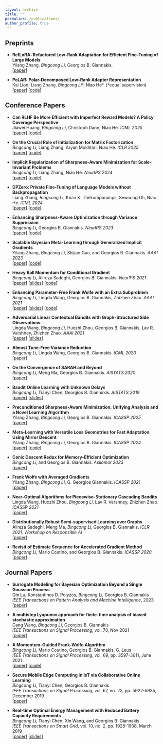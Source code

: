 ```yaml
---
layout: archive
title: ""
permalink: /publications/
author_profile: true
---
```


Preprints
------

- **RefLoRA: Refactored Low-Rank Adaptation for Efficient Fine-Tuning of Large Models** <br>
	Yilang Zhang, *Bingcong Li*, Georgios B. Giannakis.  <br>
	\[[paper](https://arxiv.org/abs/2505.18877)\] 
	
- **PoLAR: Polar-Decomposed Low-Rank Adapter Representation** <br>
	Kai Lion, Liang Zhang, *Bingcong Li*\*, Niao He\*. (\*equal supervision) <br>
	\[[paper](https://arxiv.org/abs/2506.03133)\] \[[code](https://github.com/kcc-lion/polar)\]
	
<!-- - **Zeroth-Order Optimization Finds Flat Minima** <br>
	Liang Zhang, *Bingcong Li*, Kiran K. Thekumparampil, Sewoong Oh, Michael Muehlebach, Niao He. <br>
	\[[paper](https://www.arxiv.org/abs/2502.19255)\] -->



Conference Papers
------

- **Can RLHF Be More Efficient with Imperfect Reward Models? A Policy Coverage Perspective** <br>
	Jiawei Huang, *Bingcong Li*, Christoph Dann, Niao He.  *ICML 2025* <br>
	\[[paper](https://www.arxiv.org/abs/2502.19255)\] \[[code](https://github.com/jiaweihhuang/RLHF_RewardTransfer)\]

- **On the Crucial Role of Initialization for Matrix Factorization** <br>
    *Bingcong Li*, Liang Zhang, Aryan Mokhtari, Niao He.  *ICLR 2025*  <br>
    \[[paper](https://arxiv.org/abs/2410.18965)\] \[[code](https://github.com/BingcongLi/NoRA)\]

- **Implicit Regularization of Sharpness-Aware Minimization for Scale-Invariant Problems** <br>
    *Bingcong Li*, Liang Zhang, Niao He.  *NeurIPS 2024*  <br>
    \[[paper](https://arxiv.org/abs/2410.14802)\] \[[code](https://github.com/BingcongLi/BAR)\]

- **DPZero: Private Fine-Tuning of Language Models without Backpropagation** <br>
	Liang Zhang, *Bingcong Li*, Kiran K. Thekumparampil, Sewoong Oh, Niao He.  *ICML 2024*  <br>
	\[[paper](https://arxiv.org/abs/2310.09639)\] \[[code](https://github.com/Liang137/DPZero)\]
  
- **Enhancing Sharpness-Aware Optimization through Variance Suppression** <br>
	*Bingcong Li*, Georgios B. Giannakis. *NeurIPS 2023*   <br>
	\[[paper](https://arxiv.org/abs/2309.15639)\] \[[code](https://github.com/BingcongLi/VaSSO)\]

- **Scalable Bayesian Meta-Learning through Generalized Implicit Gradients** <br>
	Yilang Zhang, *Bingcong Li*, Shijian Gao, and Georgios B. Giannakis. *AAAI 2023* <br>
	\[[paper](https://arxiv.org/abs/2303.17768)\] \[[code](https://github.com/zhangyilang/iBaML)\]

- **Heavy Ball Momentum for Conditional Gradient**  <br>
	*Bingcong Li*, Alireza Sadeghi, Georgios B. Giannakis. *NeurIPS 2021* <br>
	\[[paper](https://proceedings.neurips.cc/paper/2021/file/b166b57d195370cd41f80dd29ed523d9-Paper.pdf)\] \[[slides](https://drive.google.com/file/d/1Vzkf2A6x_wpo7Qcx6CWmp-plczSKcLuE/view )\] \[[code](https://github.com/BingcongLi/HFW)\]
  

- **Enhancing Parameter-Free Frank Wolfe with an Extra Subproblem** <br>
	*Bingcong Li*, Lingda Wang, Georgios B. Giannakis, Zhizhen Zhao. *AAAI 2021* <br>
	\[[paper](https://arxiv.org/abs/2012.05284)\] \[[slides](https://drive.google.com/file/d/1ewo61p-fKF2n9tvDeroMV22T5zMwBV3w/view?usp=sharing)\]  \[[code](https://github.com/BingcongLi/AFW-ExtraFW)\]
   
- **Adversarial Linear Contextual Bandits with Graph-Structured Side Observations** <br>
	Lingda Wang, *Bingcong Li*, Huozhi Zhou, Georgios B. Giannakis, Lav R. Varshney, Zhizhen Zhao. *AAAI 2021* <br>
	\[[paper](https://arxiv.org/abs/2012.05756)\]
    \[[slides](https://drive.google.com/file/d/1tMJRHkJAOWOUsbp2CFuiixWm16CIS_pK/view?usp=sharing)\]
   
-  **Almost Tune-Free Variance Reduction** <br>
	*Bingcong Li*, Lingda Wang, Georgios B. Giannakis. *ICML 2020* <br>
	\[[paper](http://proceedings.mlr.press/v119/li20n )\]

-  **On the Convergence of SARAH and Beyond** <br>
	*Bingcong Li*, Meng Ma, Georgios B. Giannakis. *AISTATS 2020* <br>
	\[[paper](http://proceedings.mlr.press/v108/li20a)\]

- **Bandit Online Learning with Unknown Delays** <br>
	*Bingcong Li*, Tianyi Chen, Georgios B. Giannakis. *AISTATS 2019* <br>
	\[[paper]([https://proceedings.mlr.press/v89/li19d)\] \[[slides]([https://drive.google.com/file/d/1U5lqivuLFUjLD87pPNjK6ysTRAr518Yk/view?usp=sharing)\]

- **Preconditioned Sharpness-Aware Minimization: Unifying Analysis and a Novel Learning Algorithm** <br>
    Yilang Zhang, *Bingcong Li*, Georgios B. Giannakis. *ICASSP 2025* <br>
	\[[paper](https://arxiv.org/abs/2501.06603)\]

- **Meta-Learning with Versatile Loss Geometries for Fast Adaptation Using Mirror Descent** <br>
    Yilang Zhang, *Bingcong Li*, Georgios B. Giannakis. *ICASSP 2024* <br>
	\[[paper](https://arxiv.org/abs/2312.13486)\] \[[code](https://github.com/zhangyilang/MetaMirrorDescent)\]

- **Conic Descent Redux for Memory-Efficient Optimization** <br>
    *Bingcong Li*, and Georgios B. Giannakis. *Asilomar 2023* <br>
	\[[paper](https://arxiv.org/abs/2308.07343)\]

- **Frank Wolfe with Averaged Gradients** <br>
	Yilang Zhang, *Bingcong Li*, G. Georgios Giannakis. *ICASSP 2021* <br>
	\[[paper](https://ieeexplore.ieee.org/abstract/document/9414485)\]

- **Near-Optimal Algorithms for Piecewise-Stationary Cascading Bandits** <br>
	Lingda Wang, Huozhi Zhou, *Bingcong Li*, Lav R. Varshney, Zhizhen Zhao. *ICASSP 2021* <br>
	\[[paper](https://ieeexplore.ieee.org/abstract/document/9414506)\]
	
- **Distributionally Robust Semi-supervised Learning over Graphs** <br>
	Alireza Sadeghi, Meng Ma, *Bingcong Li*, Georgios B. Giannakis. *ICLR 2021, Workshop on Responsible AI* <br>
	\[[paper](https://arxiv.org/abs/2110.10582 )\]

- **Revisit of Estimate Sequence for Accelerated Gradient Method** <br>
    *Bingcong Li*, Mario Coutino, and Georgios B. Giannakis. *ICASSP 2020* <br>
	\[[paper](https://ieeexplore.ieee.org/abstract/document/9053189)\]


Journal Papers
------

- **Surrogate Modeling for Bayesian Optimization Beyond a Single Gaussian Process** <br>
    Qin Lu, Konstantinos D. Polyzos, *Bingcong Li*, Georgios B. Giannakis <br>
	*IEEE Transactions on Pattern Analysis and Machine Intelligence*, 2023 <br>
	\[[paper](https://ieeexplore.ieee.org/abstract/document/10093035)\]

- **A multistep Lyapunov approach for finite-time analysis of biased stochastic approximation** <br>
    Gang Wang, *Bingcong Li*, Georgios B. Giannakis <br>
	*IEEE Transactions on Signal Processing*, vol. 70, Nov 2021 <br>
	\[[paper](https://arxiv.org/abs/1909.04299)\] 

- **A Momentum-Guided Frank-Wolfe Algorithm** <br>
    *Bingcong Li*, Mario Coutino, Georgios B. Giannakis, G. Leus <br>
	*IEEE Transactions on Signal Processing*, vol. 69, pp. 3597-3611, June 2021 <br>
	\[[paper](https://ieeexplore.ieee.org/abstract/document/9457128)\] \[[code](https://github.com/BingcongLi/AFW-ExtraFW )\]

- **Secure Mobile Edge Computing in IoT via Collaborative Online Learning** <br>
	*Bingcong Li*, Tianyi Chen, Georgios B. Giannakis <br>
	*IEEE Transactions on Signal Processing*, vol. 67, no. 23, pp. 5922-5935, December 2019 <br>
	\[[paper]([https://ieeexplore.ieee.org/abstract/document/8882321)\]
   
- **Real-time Optimal Energy Management with Reduced Battery Capacity Requirements** <br>
	*Bingcong Li*, Tianyi Chen, Xin Wang, and Georgios B. Giannakis <br>
	*IEEE Transactions on Smart Grid*, vol. 10, no. 2, pp. 1928-1938, March 2019 <br>
	\[[paper](https://ieeexplore.ieee.org/abstract/document/8214260)\] \[[slides](https://drive.google.com/file/d/1NOFIJ0lsluX39wdDRvWCkRM-CXjDlq9G/view?usp=sharing)\]
	
